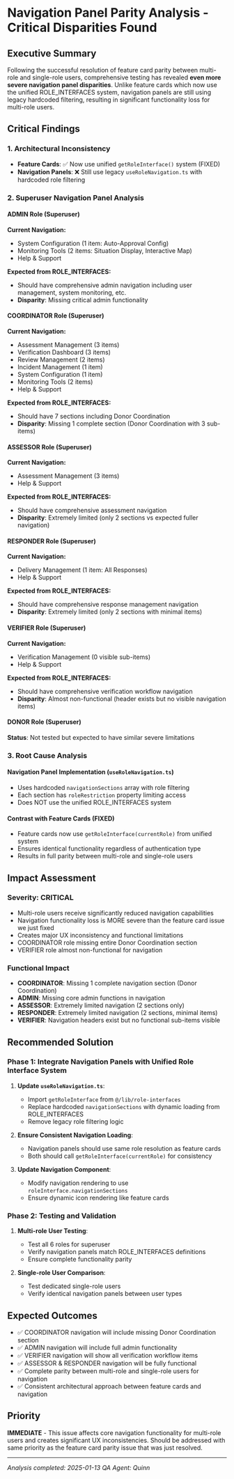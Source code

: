 # Navigation Panel Parity Analysis - Critical Disparities Found

## Executive Summary

Following the successful resolution of feature card parity between multi-role and single-role users, comprehensive testing has revealed **even more severe navigation panel disparities**. Unlike feature cards which now use the unified ROLE_INTERFACES system, navigation panels are still using legacy hardcoded filtering, resulting in significant functionality loss for multi-role users.

## Critical Findings

### 1. Architectural Inconsistency
- **Feature Cards**: ✅ Now use unified `getRoleInterface()` system (FIXED)
- **Navigation Panels**: ❌ Still use legacy `useRoleNavigation.ts` with hardcoded role filtering

### 2. Superuser Navigation Panel Analysis

#### ADMIN Role (Superuser)
**Current Navigation:**
- System Configuration (1 item: Auto-Approval Config)
- Monitoring Tools (2 items: Situation Display, Interactive Map)
- Help & Support

**Expected from ROLE_INTERFACES:**
- Should have comprehensive admin navigation including user management, system monitoring, etc.
- **Disparity**: Missing critical admin functionality

#### COORDINATOR Role (Superuser)
**Current Navigation:**
- Assessment Management (3 items)
- Verification Dashboard (3 items) 
- Review Management (2 items)
- Incident Management (1 item)
- System Configuration (1 item)
- Monitoring Tools (2 items)
- Help & Support

**Expected from ROLE_INTERFACES:**
- Should have 7 sections including Donor Coordination
- **Disparity**: Missing 1 complete section (Donor Coordination with 3 sub-items)

#### ASSESSOR Role (Superuser)
**Current Navigation:**
- Assessment Management (3 items)
- Help & Support

**Expected from ROLE_INTERFACES:**
- Should have comprehensive assessment navigation
- **Disparity**: Extremely limited (only 2 sections vs expected fuller navigation)

#### RESPONDER Role (Superuser)
**Current Navigation:**
- Delivery Management (1 item: All Responses)
- Help & Support

**Expected from ROLE_INTERFACES:**
- Should have comprehensive response management navigation
- **Disparity**: Extremely limited (only 2 sections with minimal items)

#### VERIFIER Role (Superuser)
**Current Navigation:**
- Verification Management (0 visible sub-items)
- Help & Support

**Expected from ROLE_INTERFACES:**
- Should have comprehensive verification workflow navigation
- **Disparity**: Almost non-functional (header exists but no visible navigation items)

#### DONOR Role (Superuser)
**Status**: Not tested but expected to have similar severe limitations

### 3. Root Cause Analysis

#### Navigation Panel Implementation (`useRoleNavigation.ts`)
- Uses hardcoded `navigationSections` array with role filtering
- Each section has `roleRestriction` property limiting access
- Does NOT use the unified ROLE_INTERFACES system

#### Contrast with Feature Cards (FIXED)
- Feature cards now use `getRoleInterface(currentRole)` from unified system
- Ensures identical functionality regardless of authentication type
- Results in full parity between multi-role and single-role users

## Impact Assessment

### Severity: CRITICAL
- Multi-role users receive significantly reduced navigation capabilities
- Navigation functionality loss is MORE severe than the feature card issue we just fixed
- Creates major UX inconsistency and functional limitations
- COORDINATOR role missing entire Donor Coordination section
- VERIFIER role almost non-functional for navigation

### Functional Impact
- **COORDINATOR**: Missing 1 complete navigation section (Donor Coordination)
- **ADMIN**: Missing core admin functions in navigation
- **ASSESSOR**: Extremely limited navigation (2 sections only)
- **RESPONDER**: Extremely limited navigation (2 sections, minimal items)
- **VERIFIER**: Navigation headers exist but no functional sub-items visible

## Recommended Solution

### Phase 1: Integrate Navigation Panels with Unified Role Interface System

1. **Update `useRoleNavigation.ts`**:
   - Import `getRoleInterface` from `@/lib/role-interfaces`
   - Replace hardcoded `navigationSections` with dynamic loading from ROLE_INTERFACES
   - Remove legacy role filtering logic

2. **Ensure Consistent Navigation Loading**:
   - Navigation panels should use same role resolution as feature cards
   - Both should call `getRoleInterface(currentRole)` for consistency

3. **Update Navigation Component**:
   - Modify navigation rendering to use `roleInterface.navigationSections`
   - Ensure dynamic icon rendering like feature cards

### Phase 2: Testing and Validation

1. **Multi-role User Testing**:
   - Test all 6 roles for superuser
   - Verify navigation panels match ROLE_INTERFACES definitions
   - Ensure complete functionality parity

2. **Single-role User Comparison**:
   - Test dedicated single-role users
   - Verify identical navigation panels between user types

## Expected Outcomes

- ✅ COORDINATOR navigation will include missing Donor Coordination section
- ✅ ADMIN navigation will include full admin functionality
- ✅ VERIFIER navigation will show all verification workflow items
- ✅ ASSESSOR & RESPONDER navigation will be fully functional
- ✅ Complete parity between multi-role and single-role users for navigation
- ✅ Consistent architectural approach between feature cards and navigation

## Priority

**IMMEDIATE** - This issue affects core navigation functionality for multi-role users and creates significant UX inconsistencies. Should be addressed with same priority as the feature card parity issue that was just resolved.

---
*Analysis completed: 2025-01-13*
*QA Agent: Quinn*